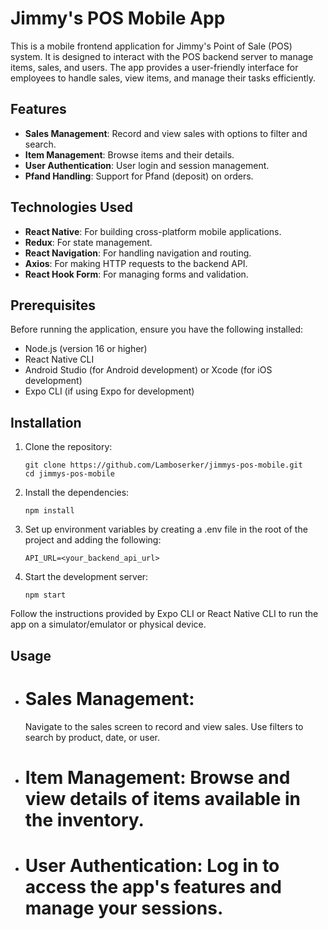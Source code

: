 # Jimmy's POS Mobile App

This is a mobile frontend application for Jimmy's Point of Sale (POS) system. It is designed to interact with the POS backend server to manage items, sales, and users. The app provides a user-friendly interface for employees to handle sales, view items, and manage their tasks efficiently.

## Features

- **Sales Management**: Record and view sales with options to filter and search.
- **Item Management**: Browse items and their details.
- **User Authentication**: User login and session management.
- **Pfand Handling**: Support for Pfand (deposit) on orders.

## Technologies Used

- **React Native**: For building cross-platform mobile applications.
- **Redux**: For state management.
- **React Navigation**: For handling navigation and routing.
- **Axios**: For making HTTP requests to the backend API.
- **React Hook Form**: For managing forms and validation.

## Prerequisites

Before running the application, ensure you have the following installed:

- Node.js (version 16 or higher)
- React Native CLI
- Android Studio (for Android development) or Xcode (for iOS development)
- Expo CLI (if using Expo for development)

## Installation

1. Clone the repository:

   ```
   git clone https://github.com/Lamboserker/jimmys-pos-mobile.git
   cd jimmys-pos-mobile

2. Install the dependencies:

   ```
   npm install

3. Set up environment variables by creating a .env file in the root of the project and adding the following:
   ```
   API_URL=<your_backend_api_url>

4. Start the development server:
   ```
   npm start

  Follow the instructions provided by Expo CLI or React Native CLI to run the app on a simulator/emulator or physical device.

  ## Usage

  - # Sales Management:
    Navigate to the sales screen to record and view sales. Use filters to search by product, date, or user.
  - # Item Management: Browse and view details of items available in the inventory.
  - # User Authentication: Log in to access the app's features and manage your sessions.
